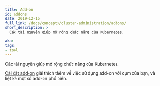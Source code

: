 ```yaml
---
title: Add-on
id: addons
date: 2019-12-15
full_link: /docs/concepts/cluster-administration/addons/
short_description: >
  Các tài nguyên giúp mở rộng chức năng của Kubernetes.

aka:
tags:
- tool
---
```

Các tài nguyên giúp mở rộng chức năng của Kubernetes.

<!--more-->
[Cài đặt add-on](/docs/concepts/cluster-administration/addons/) giải thích thêm về việc sử dụng add-on với cụm của bạn, và liệt kê một số add-on phổ biến.
